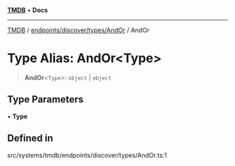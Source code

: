 [**TMDB**](../../../../../README.md) • **Docs**

***

[TMDB](../../../../../README.md) / [endpoints/discover/types/AndOr](../README.md) / AndOr

# Type Alias: AndOr\<Type\>

> **AndOr**\<`Type`\>: `object` \| `object`

## Type Parameters

• **Type**

## Defined in

src/systems/tmdb/endpoints/discover/types/AndOr.ts:1
